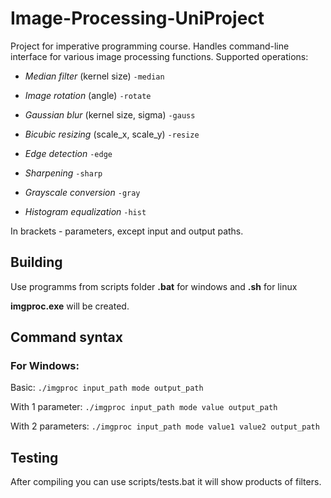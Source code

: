 # Image-Processing-UniProject
Project for imperative programming course.
Handles command-line interface for various image processing functions. Supported operations:

  - _Median filter_ (kernel size) ```-median```
  
  - _Image rotation_ (angle) ```-rotate```
  
  - _Gaussian blur_ (kernel size, sigma) ```-gauss```
  
  - _Bicubic resizing_ (scale_x, scale_y) ```-resize```
  
  - _Edge detection_ ```-edge```
  
  - _Sharpening_  ```-sharp```
  
  - _Grayscale conversion_ ```-gray```
  
  - _Histogram equalization_ ```-hist```
  
In brackets - parameters, except input and output paths.

## Building
Use programms from scripts folder **.bat** for windows and **.sh** for linux 

**imgproc.exe** will be created.

## Command syntax
### For Windows:

Basic: ``` ./imgproc input_path mode output_path ```

With 1 parameter: ``` ./imgproc input_path mode value output_path ```

With 2 parameters: ``` ./imgproc input_path mode value1 value2 output_path ```



## Testing
After compiling you can use scripts/tests.bat it will show products of filters.
